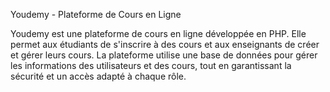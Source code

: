 Youdemy - Plateforme de Cours en Ligne

Youdemy est une plateforme de cours en ligne développée en PHP. Elle permet aux étudiants de s'inscrire à des cours et aux enseignants de créer et gérer leurs cours. La plateforme utilise une base de données pour gérer les informations des utilisateurs et des cours, tout en garantissant la sécurité et un accès adapté à chaque rôle.
